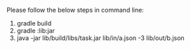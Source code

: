 Please follow the below steps in command line:
1. gradle build
2. gradle :lib:jar
3. java -jar lib/build/libs/task.jar lib/in/a.json -3 lib/out/b.json
